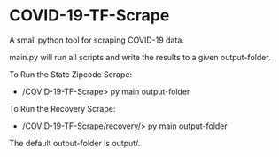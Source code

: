# COVID-19-TF-Scrape
A small python tool for scraping COVID-19 data.

main.py will run all scripts and write the results to a given output-folder.

To Run the State Zipcode Scrape:
- /COVID-19-TF-Scrape> py main output-folder

To Run the Recovery Scrape:
- /COVID-19-TF-Scrape/recovery/> py main output-folder


The default output-folder is output/.